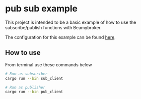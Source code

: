 # pub sub example

This project is intended to be a basic example of how to use the subscribe/publish functions with Beamybroker.

The configuration for this example can be found [here](configuration). 

## How to use

From terminal use these commands below

```zsh
# Run as subscriber
cargo run --bin sub_client

# Run as publisher
cargo run --bin pub_client
```
